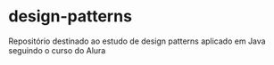 # design-patterns
Repositório destinado ao estudo de design patterns aplicado em Java seguindo o curso do Alura
